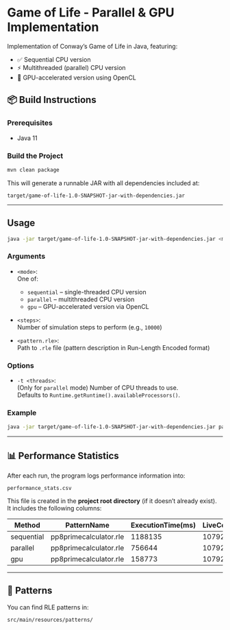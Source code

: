 # Game of Life - Parallel & GPU Implementation

Implementation of Conway’s Game of Life in Java, featuring:

- ✅ Sequential CPU version
- ⚡ Multithreaded (parallel) CPU version
- 🚀 GPU-accelerated version using OpenCL

## 📦 Build Instructions

### Prerequisites
- Java 11

### Build the Project

```bash
mvn clean package
```

This will generate a runnable JAR with all dependencies included at:

```
target/game-of-life-1.0-SNAPSHOT-jar-with-dependencies.jar
```

---

## Usage

```bash
java -jar target/game-of-life-1.0-SNAPSHOT-jar-with-dependencies.jar <mode> <steps> <pattern.rle> [options]
```

### Arguments

- `<mode>`:  
  One of:
    - `sequential` – single-threaded CPU version
    - `parallel` – multithreaded CPU version
    - `gpu` – GPU-accelerated version via OpenCL

- `<steps>`:  
  Number of simulation steps to perform (e.g., `10000`)

- `<pattern.rle>`:  
  Path to `.rle` file (pattern description in Run-Length Encoded format)

### Options

- `-t <threads>`:  
  (Only for `parallel` mode) Number of CPU threads to use.  
  Defaults to `Runtime.getRuntime().availableProcessors()`.

### Example

```bash
java -jar target/game-of-life-1.0-SNAPSHOT-jar-with-dependencies.jar parallel 10000 src/main/resources/patterns/caterpillar.rle -t 16
```

---

## 📊 Performance Statistics

After each run, the program logs performance information into:

```
performance_stats.csv
```

This file is created in the **project root directory** (if it doesn’t already exist).  
It includes the following columns:

| Method    | PatternName           | ExecutionTime(ms) | LiveCells | DeadCells | LiveCellPercentage | Threads | Steps   |
|-----------|-----------------------|-------------------|-----------|-----------|--------------------|---------|---------|
| sequential| pp8primecalculator.rle | 1188135           | 10792     | 2515592   | 0.43               | 0       | 1000000 |
| parallel  | pp8primecalculator.rle | 756644            | 10792     | 2515592   | 0.43               | 4       | 1000000 |
| gpu       | pp8primecalculator.rle | 158773            | 10792     | 2515592   | 0.43               | 0       | 1000000 |

---

## 📁 Patterns

You can find RLE patterns in:

```
src/main/resources/patterns/
```

